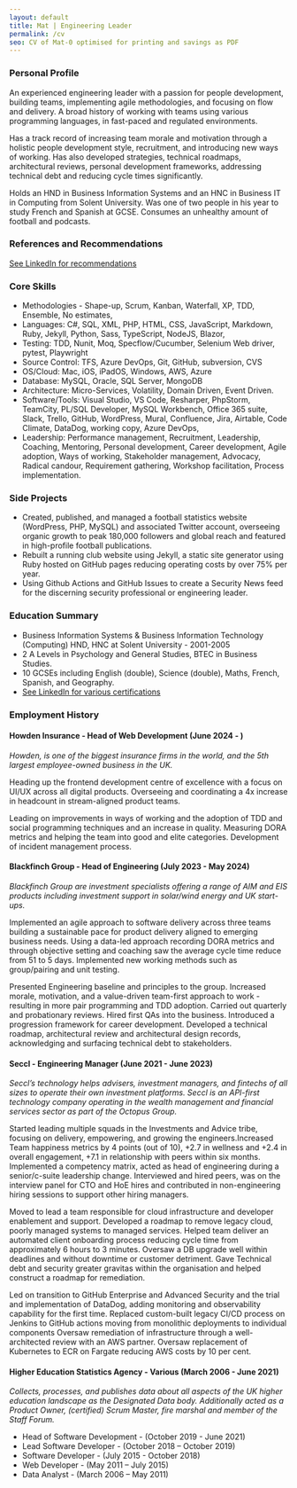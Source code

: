 ```yaml
---
layout: default
title: Mat | Engineering Leader
permalink: /cv
seo: CV of Mat-0 optimised for printing and savings as PDF
---
```


### Personal Profile

An experienced engineering leader with a passion for people development, building teams, implementing agile methodologies, and focusing on flow and delivery. A broad history of working with teams using various programming languages, in fast-paced and regulated environments.

Has a track record of increasing team morale and motivation through a holistic people development style, recruitment, and introducing new ways of working. Has also developed strategies, technical roadmaps, architectural reviews, personal development frameworks, addressing technical debt and reducing cycle times significantly.

Holds an HND in Business Information Systems and an HNC in Business IT in Computing from Solent University. Was one of two people in his year to study French and Spanish at GCSE. Consumes an unhealthy amount of football and podcasts.

### References and Recommendations

[See LinkedIn for recommendations](https://www.linkedin.com/in/mat-benfield/details/recommendations/#)

### Core Skills

- Methodologies - Shape-up, Scrum, Kanban, Waterfall, XP, TDD, Ensemble, No estimates,
- Languages: C#, SQL, XML, PHP, HTML, CSS, JavaScript, Markdown, Ruby, Jekyll, Python, Sass, TypeScript, NodeJS, Blazor,
- Testing: TDD, Nunit, Moq, Specflow/Cucumber, Selenium Web driver, pytest, Playwright
- Source Control: TFS, Azure DevOps, Git, GitHub, subversion, CVS
- OS/Cloud: Mac, iOS, iPadOS, Windows, AWS, Azure
- Database: MySQL, Oracle, SQL Server, MongoDB
- Architecture: Micro-Services, Volatility, Domain Driven, Event Driven.
- Software/Tools: Visual Studio, VS Code, Resharper, PhpStorm, TeamCity, PL/SQL Developer, MySQL Workbench, Office 365 suite, Slack, Trello, GitHub, WordPress, Mural, Confluence, Jira, Airtable, Code Climate, DataDog, working copy, Azure DevOps,
- Leadership: Performance management, Recruitment, Leadership, Coaching, Mentoring, Personal development, Career development, Agile adoption, Ways of working, Stakeholder management, Advocacy, Radical candour, Requirement gathering, Workshop facilitation, Process implementation.

### Side Projects

- Created, published, and managed a football statistics website (WordPress, PHP, MySQL) and associated Twitter account, overseeing organic growth to peak 180,000 followers and global reach and featured in high-profile football publications.
- Rebuilt a running club website using Jekyll, a static site generator using Ruby hosted on GitHub pages reducing operating costs by over 75% per year.
- Using Github Actions and GitHub Issues to create a Security News feed for the discerning security professional or engineering leader.

### Education Summary

- Business Information Systems & Business Information Technology (Computing) HND, HNC at Solent University - 2001-2005
- 2 A Levels in Psychology and General Studies, BTEC in Business Studies.
- 10 GCSEs including English (double), Science (double), Maths, French, Spanish, and Geography.
- [See LinkedIn for various certifications](https://www.linkedin.com/in/mat-benfield/details/certifications/#)
<div class="page-break"></div>

### Employment History

#### Howden Insurance - Head of Web Development (June 2024 - )

_Howden, is one of the biggest insurance firms in the world, and the 5th largest employee-owned business in the UK._

Heading up the frontend development centre of excellence with a focus on UI/UX across all digital products. Overseeing and coordinating a 4x increase in headcount in stream-aligned product teams.

Leading on improvements in ways of working and the adoption of TDD and social programming techniques and an increase in quality. Measuring DORA metrics and helping the team into good and elite categories. Development of incident management process.

#### Blackfinch Group - Head of Engineering (July 2023 - May 2024)

_Blackfinch Group are investment specialists offering a range of AIM and EIS products including investment support in solar/wind energy and UK start-ups._

Implemented an agile approach to software delivery across three teams building a sustainable pace for product delivery aligned to emerging business needs. Using a data-led approach recording DORA metrics and through objective setting and coaching saw the average cycle time reduce from 51 to 5 days. Implemented new working methods such as group/pairing and unit testing.

Presented Engineering baseline and principles to the group. Increased morale, motivation, and a value-driven team-first approach to work - resulting in more pair programming and TDD adoption. Carried out quarterly and probationary reviews. Hired first QAs into the business. Introduced a progression framework for career development. Developed a technical roadmap, architectural review and architectural design records, acknowledging and surfacing technical debt to stakeholders.

#### Seccl - Engineering Manager (June 2021 - June 2023)

_Seccl’s technology helps advisers, investment managers, and fintechs of all sizes to operate their own investment platforms. Seccl is an API-first technology company operating in the wealth management and financial services sector as part of the Octopus Group._

Started leading multiple squads in the Investments and Advice tribe, focusing on delivery, empowering, and growing the engineers.Increased Team happiness metrics by 4 points (out of 10), +2.7 in wellness and +2.4 in overall engagement, +7.1 in relationship with peers within six months. Implemented a competency matrix, acted as head of engineering during a senior/c-suite leadership change. Interviewed and hired peers, was on the interview panel for CTO and HoE hires and contributed in non-engineering hiring sessions to support other hiring managers.

Moved to lead a team responsible for cloud infrastructure and developer enablement and support. Developed a roadmap to remove legacy cloud, poorly managed systems to managed services. Helped team deliver an automated client onboarding process reducing cycle time from approximately 6 hours to 3 minutes. Oversaw a DB upgrade well within deadlines and without downtime or customer detriment. Gave Technical debt and security greater gravitas within the organisation and helped construct a roadmap for remediation.

Led on transition to GitHub Enterprise and Advanced Security and the trial and implementation of DataDog, adding monitoring and observability capability for the first time. Replaced custom-built legacy CI/CD process on Jenkins to GitHub actions moving from monolithic deployments to individual components Oversaw remediation of infrastructure through a well-architected review with an AWS partner. Oversaw replacement of Kubernetes to ECR on Fargate reducing AWS costs by 10 per cent.

#### Higher Education Statistics Agency - Various (March 2006 - June 2021)

_Collects, processes, and publishes data about all aspects of the UK higher education landscape as the Designated Data body. Additionally acted as a Product Owner, (certified) Scrum Master, fire marshal and member of the Staff Forum._

- Head of Software Development - (October 2019 - June 2021)
- Lead Software Developer - (October 2018 – October 2019)
- Software Developer - (July 2015 - October 2018)
- Web Developer - (May 2011 – July 2015)
- Data Analyst - (March 2006 – May 2011)
